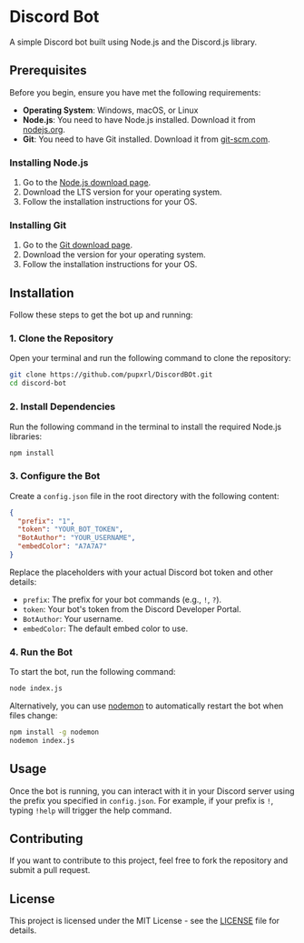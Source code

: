 # Discord Bot

A simple Discord bot built using Node.js and the Discord.js library.

## Prerequisites

Before you begin, ensure you have met the following requirements:

- **Operating System**: Windows, macOS, or Linux
- **Node.js**: You need to have Node.js installed. Download it from [nodejs.org](https://nodejs.org/).
- **Git**: You need to have Git installed. Download it from [git-scm.com](https://git-scm.com/).

### Installing Node.js

1. Go to the [Node.js download page](https://nodejs.org/).
2. Download the LTS version for your operating system.
3. Follow the installation instructions for your OS.

### Installing Git

1. Go to the [Git download page](https://git-scm.com/downloads).
2. Download the version for your operating system.
3. Follow the installation instructions for your OS.

## Installation

Follow these steps to get the bot up and running:

### 1. Clone the Repository

Open your terminal and run the following command to clone the repository:

```bash
git clone https://github.com/pupxrl/DiscordBOt.git
cd discord-bot
```

### 2. Install Dependencies

Run the following command in the terminal to install the required Node.js libraries:

```bash
npm install
```

### 3. Configure the Bot

Create a `config.json` file in the root directory with the following content:

```json
{
  "prefix": "1",
  "token": "YOUR_BOT_TOKEN",
  "BotAuthor": "YOUR_USERNAME",
  "embedColor": "A7A7A7"
}
```

Replace the placeholders with your actual Discord bot token and other details:

- `prefix`: The prefix for your bot commands (e.g., `!`, `?`).
- `token`: Your bot's token from the Discord Developer Portal.
- `BotAuthor`: Your username.
- `embedColor`: The default embed color to use.

### 4. Run the Bot

To start the bot, run the following command:

```bash
node index.js
```

Alternatively, you can use [nodemon](https://www.npmjs.com/package/nodemon) to automatically restart the bot when files change:

```bash
npm install -g nodemon
nodemon index.js
```

## Usage

Once the bot is running, you can interact with it in your Discord server using the prefix you specified in `config.json`. For example, if your prefix is `!`, typing `!help` will trigger the help command.

## Contributing

If you want to contribute to this project, feel free to fork the repository and submit a pull request.

## License

This project is licensed under the MIT License - see the [LICENSE](LICENSE) file for details.

